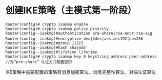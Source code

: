 # 创建IKE策略（主模式第一阶段）
```
Router(config)# crypto isakmp enable  
Router(config)# crypto isakmp policy priority  
Router(config--isakmp)#authentication pre-share|rsa-encr|rsa-sig   
Router(config--isakmp)#encryption des|3des|aes|aes192|aes256　
Router(config--isakmp)#group 1|2|5
Router(config--isakmp)#hash sha|md5   
Router(config--isakmp)#lifetime lifetime    
Router(config)# crypto isakmp key 0 keystring address peer-address   //为“pre-share” 认证方式配置密钥 

```
IKE策略中需要配置的策略有消息加密算法、消息完整性算法、对端认证算法

```{.python .input}

```
